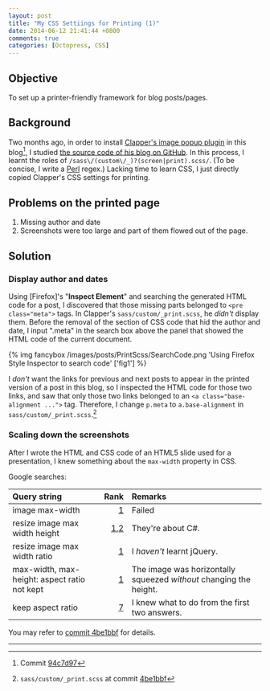 ```yaml
---
layout: post
title: "My CSS Settiings for Printing (1)"
date: 2014-06-12 21:41:44 +0800
comments: true
categories: [Octopress, CSS]
---
```


Objective
---

To set up a printer-friendly framework for blog posts/pages.

Background
---

Two months ago, in order to install [Clapper's image popup plugin][imgpopup] in this blog[^1], I studied [the source code of his blog on GitHub][BrizzledSrc].  In this process, I learnt the roles of `/sass\/(custom\/_)?(screen|print).scss/`.  (To be concise, I write a [Perl] regex.)  Lacking time to learn CSS, I just directly copied Clapper's CSS settings for printing.

Problems on the printed page
---

1. Missing author and date
2. Screenshots were too large and part of them flowed out of the page.

<!-- more -->

Solution
---

### Display author and dates

Using [Firefox]'s "**Inspect Element**" and searching the generated HTML code for a post, I discovered that those missing parts belonged to `<pre class="meta">` tags.  In Clapper's `sass/custom/_print.scss`, he *didn't* display them.  Before the removal of the section of CSS code that hid the author and date, I input ".meta" in the search box above the panel that showed the HTML code of the current document.

{% img fancybox /images/posts/PrintScss/SearchCode.png 'Using Firefox Style Inspector to search code' ['fig1'] %}

I *don't* want the links for previous and next posts to appear in the printed version of a post in this blog, so I inspected the HTML code for those two links, and saw that only those two links belonged to an `<a class="base-alignment ...">` tag.  Therefore, I change `p.meta` to `a.base-alignment` in `sass/custom/_print.scss`.[^2]

### Scaling down the screenshots

After I wrote the HTML and CSS code of an HTML5 slide used for a presentation, I knew something about the `max-width` property in CSS.

Google searches:

| Query string                                 | Rank              | Remarks                                                            |
| :------------------------------------------- | ----------------: | :----------------------------------------------------------------- |
| image max-width                              | [1][R1]           | Failed                                                             |
| resize image max width height                | [1][R2a],[2][R2b] | They're about C#.                                                  |
| resize image max width ratio                 | [1][R3]           | I *haven't* learnt jQuery.                                         |
| max-width, max-height: aspect ratio not kept | [1][R4]           | The image was horizontally squeezed *without* changing the height. |
| keep aspect ratio                            | [7][R5]           | I knew what to do from the first two answers.                      |

You may refer to [commit 4be1bbf][4be1bbf] for details.

---
[^1]: Commit [94c7d97]
[^2]: `sass/custom/_print.scss` at commit [4be1bbf]

[imgpopup]: http://brizzled.clapper.org/blog/2012/02/05/a-simple-octopress-image-popup-plugin/ "A Simple Octopress Image Popup Plugin"
[94c7d97]: https://github.com/VincentTam/vincenttam.github.io/commit/94c7d97
[BrizzledSrc]: https://github.com/bmc/brizzled/
[Perl]: http://www.perl.org/ "The Perl Programming Language"
[4be1bbf]: https://github.com/VincentTam/vincenttam.github.io/commit/650c711a68c847b49b3beb96769380f4b2c878f7#diff-2
[R1]: http://stackoverflow.com/a/11079048 "How to set max width of an image in CSS"
[R2a]: http://stackoverflow.com/questions/6501797/ "Resize image proportionally with MaxHeight and MaxWidth constraints"
[R2b]: http://www.microtuts.com/c-resize-an-image-proportionally-specify-max-widthheight/ "C#: Resize an image proportionally (specify max width/height)"
[R3]: http://stackoverflow.com/questions/3971841/ "How to resize images proportionally / keeping the aspect ratio?"
[R4]: http://stackoverflow.com/questions/12991351/ "CSS force image resize and keep aspect ratio"
[R5]: http://stackoverflow.com/questions/757782/ "How to preserve aspect ratio when scaling image using one (CSS) dimension in IE6?"
[4be1bbf]: https://github.com/VincentTam/vincenttam.github.io/commit/4be1bbf
